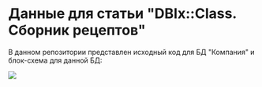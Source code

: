 # Данные для статьи "DBIx::Class. Сборник рецептов"

В данном репозитории представлен исходный код для БД "Компания" и блок-схема для данной БД:

![][company_scheme]

[company_scheme]: http://dl.dropbox.com/u/118650/mbe/screenshots/current_buffer/old.png`
